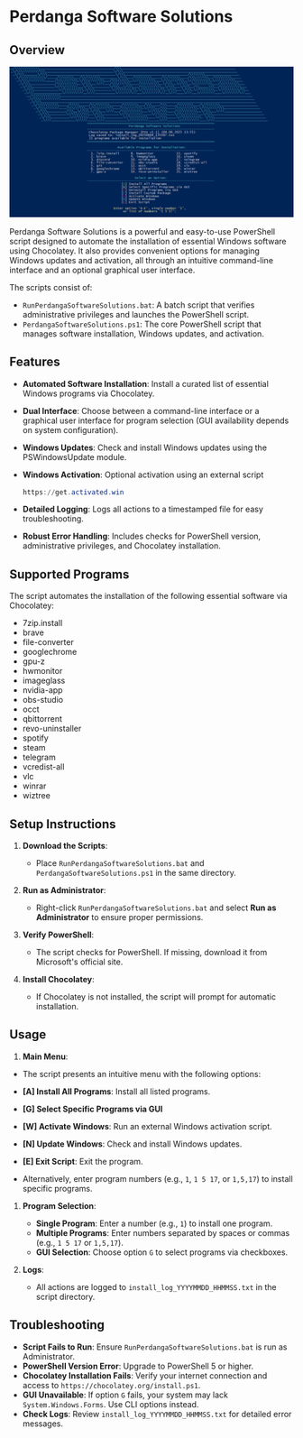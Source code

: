 # Perdanga Software Solutions

## Overview
![image alt](https://github.com/perdanger/Perdanga-Software-Solutions/blob/main/pss1.1.png?raw=true)

Perdanga Software Solutions is a powerful and easy-to-use PowerShell script designed to automate the installation of essential Windows software using Chocolatey. It also provides convenient options for managing Windows updates and activation, all through an intuitive command-line interface and an optional graphical user interface.

The scripts consist of:

- `RunPerdangaSoftwareSolutions.bat`: A batch script that verifies administrative privileges and launches the PowerShell script.
- `PerdangaSoftwareSolutions.ps1`: The core PowerShell script that manages software installation, Windows updates, and activation.

## Features

- **Automated Software Installation**: Install a curated list of essential Windows programs via Chocolatey.
- **Dual Interface**: Choose between a command-line interface or a graphical user interface for program selection (GUI availability depends on system configuration).
- **Windows Updates**: Check and install Windows updates using the PSWindowsUpdate module.
- **Windows Activation**: Optional activation using an external script 

  ```powershell
  https://get.activated.win
  ```
- **Detailed Logging**: Logs all actions to a timestamped file for easy troubleshooting.
- **Robust Error Handling**: Includes checks for PowerShell version, administrative privileges, and Chocolatey installation.

## Supported Programs

The script automates the installation of the following essential software via Chocolatey:

- 7zip.install
- brave
- file-converter
- googlechrome
- gpu-z
- hwmonitor
- imageglass
- nvidia-app
- obs-studio
- occt
- qbittorrent
- revo-uninstaller
- spotify
- steam
- telegram
- vcredist-all
- vlc
- winrar
- wiztree

## Setup Instructions

1. **Download the Scripts**:

   - Place `RunPerdangaSoftwareSolutions.bat` and `PerdangaSoftwareSolutions.ps1` in the same directory.

2. **Run as Administrator**:

   - Right-click `RunPerdangaSoftwareSolutions.bat` and select **Run as Administrator** to ensure proper permissions.

3. **Verify PowerShell**:

   - The script checks for PowerShell. If missing, download it from Microsoft's official site.

4. **Install Chocolatey**:

   - If Chocolatey is not installed, the script will prompt for automatic installation.

## Usage

1. **Main Menu**:

- The script presents an intuitive menu with the following options:


- **\[A\] Install All Programs**: Install all listed programs.
- **\[G\] Select Specific Programs via GUI**
- **\[W\] Activate Windows**: Run an external Windows activation script.
- **\[N\] Update Windows**: Check and install Windows updates.
- **\[E\] Exit Script**: Exit the program.


- Alternatively, enter program numbers (e.g., `1`, `1 5 17`, or `1,5,17`) to install specific programs.

1. **Program Selection**:

   - **Single Program**: Enter a number (e.g., `1`) to install one program.
   - **Multiple Programs**: Enter numbers separated by spaces or commas (e.g., `1 5 17` or `1,5,17`).
   - **GUI Selection**: Choose option `G` to select programs via checkboxes.

2. **Logs**:

   - All actions are logged to `install_log_YYYYMMDD_HHMMSS.txt` in the script directory.

## Troubleshooting

- **Script Fails to Run**: Ensure `RunPerdangaSoftwareSolutions.bat` is run as Administrator.
- **PowerShell Version Error**: Upgrade to PowerShell 5 or higher.
- **Chocolatey Installation Fails**: Verify your internet connection and access to `https://chocolatey.org/install.ps1`.
- **GUI Unavailable**: If option `G` fails, your system may lack `System.Windows.Forms`. Use CLI options instead.
- **Check Logs**: Review `install_log_YYYYMMDD_HHMMSS.txt` for detailed error messages.
